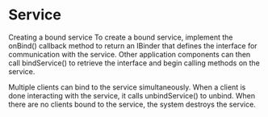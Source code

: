 # Service

Creating a bound service
To create a bound service, implement the onBind() callback method to return an IBinder that defines the interface for communication with the service. 
Other application components can then call bindService() to retrieve the interface and begin calling methods on the service.

Multiple clients can bind to the service simultaneously. 
When a client is done interacting with the service, it calls unbindService() to unbind.
When there are no clients bound to the service, the system destroys the service.
